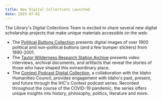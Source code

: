 ```yaml
---
title: New Digital Collections Launched
date: 2025-07-02
---
```


The Library's Digital Collections Team is excited to share several new digital scholarship projects that make unique materials accessible on the web:

- The [Political Buttons Collection](https://www.lib.uidaho.edu/digital/buttons/) presents digital images of over 1900 political and non-political buttons (and a few bumper stickers) from 1890-2001.
- The [Taylor Wilderness Research Station Archive](https://www.lib.uidaho.edu/digital/taylor-archive/) presents video interviews, archival documents, and artifacts that reveal the stories of those who have shaped this extraordinary place.
- The [Context Podcast Digital Collection](https://www.lib.uidaho.edu/digital/context/), a collaboration with the Idaho Humanities Council, provides engagement with Idaho's past, present, and future through the IHC's Context podcast series. Recorded throughout the course of the COVID-19 pandemic, the series offers unique insights into history, philosophy, politics, literature and more.


